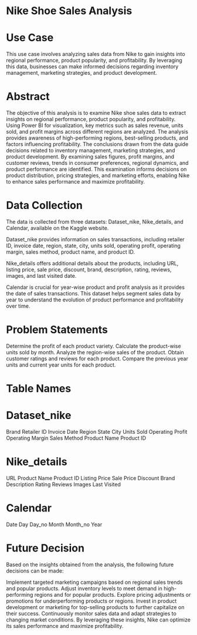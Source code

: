# Nike Shoe Sales Analysis
# Use Case
This use case involves analyzing sales data from Nike to gain insights into regional performance, product popularity, and profitability. By leveraging this data, businesses can make informed decisions regarding inventory management, marketing strategies, and product development.

# Abstract
The objective of this analysis is to examine Nike shoe sales data to extract insights on regional performance, product popularity, and profitability. Using Power BI for visualization, key metrics such as sales revenue, units sold, and profit margins across different regions are analyzed. The analysis provides awareness of high-performing regions, best-selling products, and factors influencing profitability. The conclusions drawn from the data guide decisions related to inventory management, marketing strategies, and product development. By examining sales figures, profit margins, and customer reviews, trends in consumer preferences, regional dynamics, and product performance are identified. This examination informs decisions on product distribution, pricing strategies, and marketing efforts, enabling Nike to enhance sales performance and maximize profitability.

# Data Collection
The data is collected from three datasets: Dataset_nike, Nike_details, and Calendar, available on the Kaggle website.

Dataset_nike provides information on sales transactions, including retailer ID, invoice date, region, state, city, units sold, operating profit, operating margin, sales method, product name, and product ID.

Nike_details offers additional details about the products, including URL, listing price, sale price, discount, brand, description, rating, reviews, images, and last visited date.

Calendar is crucial for year-wise product and profit analysis as it provides the date of sales transactions. This dataset helps segment sales data by year to understand the evolution of product performance and profitability over time.

# Problem Statements
Determine the profit of each product variety.
Calculate the product-wise units sold by month.
Analyze the region-wise sales of the product.
Obtain customer ratings and reviews for each product.
Compare the previous year units and current year units for each product.

# Table Names
# Dataset_nike
Brand
Retailer ID
Invoice Date
Region
State
City
Units Sold
Operating Profit
Operating Margin
Sales Method
Product Name
Product ID
# Nike_details
URL
Product Name
Product ID
Listing Price
Sale Price
Discount
Brand
Description
Rating
Reviews
Images
Last Visited
# Calendar
Date
Day
Day_no
Month
Month_no
Year
# Future Decision
Based on the insights obtained from the analysis, the following future decisions can be made:

Implement targeted marketing campaigns based on regional sales trends and popular products.
Adjust inventory levels to meet demand in high-performing regions and for popular products.
Explore pricing adjustments or promotions for underperforming products or regions.
Invest in product development or marketing for top-selling products to further capitalize on their success.
Continuously monitor sales data and adapt strategies to changing market conditions.
By leveraging these insights, Nike can optimize its sales performance and maximize profitability.
